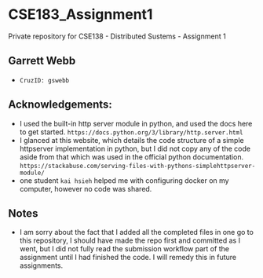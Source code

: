 # CSE183_Assignment1
Private repository for CSE138 - Distributed Sustems - Assignment 1

## Garrett Webb
* `CruzID: gswebb`

## Acknowledgements:
* I used the built-in http server module in python, and used the docs here to get started. `https://docs.python.org/3/library/http.server.html`
* I glanced at this website, which details the code structure of a simple httpserver implementation in python, but I did not copy any of the code aside from that which was used in the official python documentation. `https://stackabuse.com/serving-files-with-pythons-simplehttpserver-module/`
* one student `kai hsieh` helped me with configuring docker on my computer, however no code was shared.

## Notes
* I am sorry about the fact that I added all the completed files in one go to this repository, I should have made the repo first and committed as I went, but I did not fully read the submission workflow part of the assignment until I had finished the code. I will remedy this in future assignments.